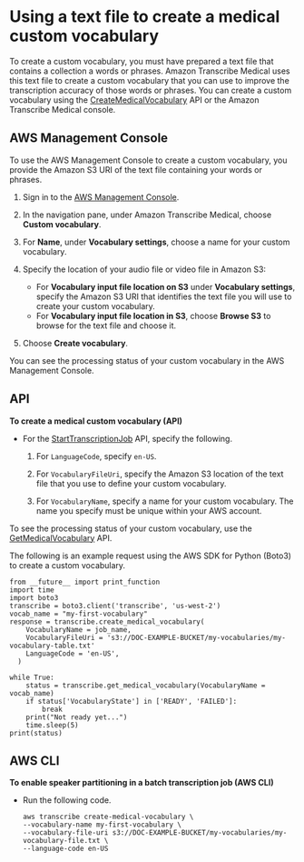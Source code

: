 # Using a text file to create a medical custom vocabulary<a name="create-med-custom-vocabulary"></a>

To create a custom vocabulary, you must have prepared a text file that contains a collection a words or phrases\. Amazon Transcribe Medical uses this text file to create a custom vocabulary that you can use to improve the transcription accuracy of those words or phrases\. You can create a custom vocabulary using the [CreateMedicalVocabulary](https://docs.aws.amazon.com/transcribe/latest/APIReference/API_CreateMedicalVocabulary.html) API or the Amazon Transcribe Medical console\.

## AWS Management Console<a name="create-med-custom-vocab-console"></a>

To use the AWS Management Console to create a custom vocabulary, you provide the Amazon S3 URI of the text file containing your words or phrases\.

1. Sign in to the [AWS Management Console](https://console.aws.amazon.com/transcribe/)\.

1. In the navigation pane, under Amazon Transcribe Medical, choose **Custom vocabulary**\.

1. For **Name**, under **Vocabulary settings**, choose a name for your custom vocabulary\.

1. Specify the location of your audio file or video file in Amazon S3:
   + For **Vocabulary input file location on S3** under **Vocabulary settings**, specify the Amazon S3 URI that identifies the text file you will use to create your custom vocabulary\.
   + For **Vocabulary input file location in S3**, choose **Browse S3** to browse for the text file and choose it\.

1. Choose **Create vocabulary**\.

You can see the processing status of your custom vocabulary in the AWS Management Console\.

## API<a name="create-med-custom-vocab-api"></a>

**To create a medical custom vocabulary \(API\)**
+ For the [StartTranscriptionJob](https://docs.aws.amazon.com/transcribe/latest/APIReference/API_StartTranscriptionJob.html) API, specify the following\.

  1. For `LanguageCode`, specify `en-US`\.

  1. For `VocabularyFileUri`, specify the Amazon S3 location of the text file that you use to define your custom vocabulary\.

  1. For `VocabularyName`, specify a name for your custom vocabulary\. The name you specify must be unique within your AWS account\.

To see the processing status of your custom vocabulary, use the [GetMedicalVocabulary](https://docs.aws.amazon.com/transcribe/latest/APIReference/API_GetMedicalVocabulary.html) API\.

The following is an example request using the AWS SDK for Python \(Boto3\) to create a custom vocabulary\.

```
from __future__ import print_function
import time
import boto3  
transcribe = boto3.client('transcribe', 'us-west-2')
vocab_name = "my-first-vocabulary"
response = transcribe.create_medical_vocabulary(
    VocabularyName = job_name,
    VocabularyFileUri = 's3://DOC-EXAMPLE-BUCKET/my-vocabularies/my-vocabulary-table.txt'
    LanguageCode = 'en-US',
  )
  
while True:
    status = transcribe.get_medical_vocabulary(VocabularyName = vocab_name)
    if status['VocabularyState'] in ['READY', 'FAILED']:
        break
    print("Not ready yet...")
    time.sleep(5)
print(status)
```

## AWS CLI<a name="create-med-custom-vocab-cli"></a>

**To enable speaker partitioning in a batch transcription job \(AWS CLI\)**
+ Run the following code\.

  ```
  aws transcribe create-medical-vocabulary \
  --vocabulary-name my-first-vocabulary \ 
  --vocabulary-file-uri s3://DOC-EXAMPLE-BUCKET/my-vocabularies/my-vocabulary-file.txt \
  --language-code en-US
  ```